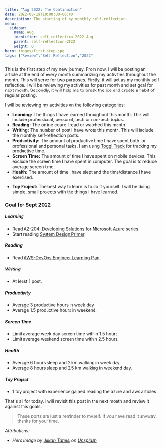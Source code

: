```yaml
---
title: "Aug 2022: The Continuation"
date: 2022-08-19T10:00:00+06:00
description: The starting of my monthly self-reflection.
menu:
  sidebar:
    name: Aug
    identifier: self-reflection-2022-Aug
    parent: self-reflection-2022
    weight: 0
hero: images/first-step.jpg
tags: ["Review","Self Reflection","2022"]
---
```


This is the first step of my new journey. From now, I will be posting an article at the end of every month summarizing my activities throughout the month. This will serve for two purposes. Firstly, it will act as my monthly self reflection. I will be reviewing my activities for past month and set goal for next month. Secondly, it will help me to break the ice and create a habit of regular posting.

I will be reviewing my activities on the following categories:

- **Learning:** The things I have learned throughout this month. This will include professional, personal, tech or non-tech topics.
- **Reading:** The online coure I read or watched this month
- **Writing:** The number of post I have wrote this month. This will include the monthly self-reflection posts.
- **Productivity:** The amount of productive time I have spent both for professional and personal tasks. I am using [Toggl Track](https://toggl.com/track/) for tracking my productive time.
- **Screen Time:** The amount of time I have spent on mobile devices. This exclude the screen time I have spent in computer. The goal is to reduce average screen time.
- **Health:** The amount of time I have slept and the time/distance I have exercised.
<!-- - **OSS Contribution:** Any contribution to open-source project. This include my own OSS projects or any third-party projects. -->
- **Toy Project:** The best way to learn is to do it yourself. I will be doing simple, small projects with the things I have learned.

### Goal for Sept 2022

##### Learning

- Read [AZ-204: Developing Solutions for Microsoft Azure](<https://docs.microsoft.com/en-us/certifications/exams/az-204>) series.
- Start reading [System Design Primer](https://github.com/donnemartin/system-design-primer).

##### Reading

- Read [AWS-DevOps Engineer Learning Plan](https://explore.skillbuilder.aws/learn/lp/85/DevOps%2520Engineer%2520Learning%2520Plan).

##### Writing

- At least 1 post.

##### Productivity

- Average 3 productive hours in week day.
- Average 1.5 productive hours in weekend.

##### Screen Time

- Limit average week day screen time within 1.5 hours.
- Limit average weekend screen time within 2.5 hours.

##### Health

- Average 6 hours sleep and 2 km walking in week day.
- Average 8 hours sleep and 2.5 km walking in weekend day.

<!-- ##### OSS Contribution

- Fix at least 1 bug in [hugo-toha/toha](https://github.com/hugo-toha/toha).
- Finish at least 2 section in new hugo theme. -->

##### Toy Project

- 1 toy project with experience gained reading the azure and aws articles

That's all for today. I will revisit this post in the next month and review it against this goals.

> These ports are just a reminder to myself. If you have read it anyway, thanks for your time.

*Attributions:*

- *Hero Image by [Jukan Tateisi](https://unsplash.com/@tateisimikito?utm_source=unsplash&utm_medium=referral&utm_content=creditCopyText) on [Unsplash](https://unsplash.com/?utm_source=unsplash&utm_medium=referral&utm_content=creditCopyText)*
